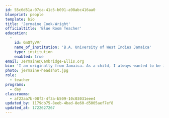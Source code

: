 ```yaml
---
id: 55c6d51a-07ca-41c5-b091-a98abc416aa0
blueprint: people
template: bio
title: 'Jermaine Cook-Wright'
officialtitle: 'Blue Room Teacher'
education:
  -
    id: GmQTyVVr
    name_of_institution: 'B.A. University of West Indies Jamaica'
    type: institution
    enabled: true
email: Jermaine@Cambridge-Ellis.org
bio: 'I am originally from Jamaica. As a child, I always wanted to be in the military, but after a summer of helping a friend who owned a preschool, I found my true calling. I became a preschool teacher in Jamaica in 1997, then moved to the US before the birth of my first daughter. I joined the teaching team at Cambridge-Ellis in 1999. I love being a preschool teacher, and I truly think it’s the best job in the world. I have been married for over two decades, and I have 3 children who have all gone to Cambridge-Ellis.'
photo: jermaine-headshot.jpg
role:
  - teacher
programs:
  - day
classrooms:
  - af22aa7b-08f2-4f3a-b509-10c03031eee4
updated_by: 1179db75-8eeb-4bad-8e60-d5005aef7ef8
updated_at: 1722627267
---
```

